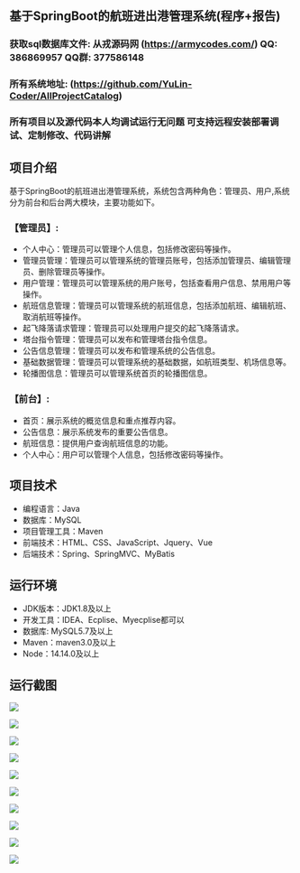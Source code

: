 ## 基于SpringBoot的航班进出港管理系统(程序+报告)

###  获取sql数据库文件: 从戎源码网 (https://armycodes.com/) QQ: 386869957 QQ群: 377586148
###  所有系统地址: (https://github.com/YuLin-Coder/AllProjectCatalog) 
###  所有项目以及源代码本人均调试运行无问题 可支持远程安装部署调试、定制修改、代码讲解

## 项目介绍
基于SpringBoot的航班进出港管理系统，系统包含两种角色：管理员、用户,系统分为前台和后台两大模块，主要功能如下。

### 【管理员】:
- 个人中心：管理员可以管理个人信息，包括修改密码等操作。
- 管理员管理：管理员可以管理系统的管理员账号，包括添加管理员、编辑管理员、删除管理员等操作。
- 用户管理：管理员可以管理系统的用户账号，包括查看用户信息、禁用用户等操作。
- 航班信息管理：管理员可以管理系统的航班信息，包括添加航班、编辑航班、取消航班等操作。
- 起飞降落请求管理：管理员可以处理用户提交的起飞降落请求。
- 塔台指令管理：管理员可以发布和管理塔台指令信息。
- 公告信息管理：管理员可以发布和管理系统的公告信息。
- 基础数据管理：管理员可以管理系统的基础数据，如航班类型、机场信息等。
- 轮播图信息：管理员可以管理系统首页的轮播图信息。

### 【前台】:
- 首页：展示系统的概览信息和重点推荐内容。
- 公告信息：展示系统发布的重要公告信息。
- 航班信息：提供用户查询航班信息的功能。
- 个人中心：用户可以管理个人信息，包括修改密码等操作。

## 项目技术
- 编程语言：Java
- 数据库：MySQL
- 项目管理工具：Maven
- 前端技术：HTML、CSS、JavaScript、Jquery、Vue
- 后端技术：Spring、SpringMVC、MyBatis

## 运行环境
- JDK版本：JDK1.8及以上
- 开发工具：IDEA、Ecplise、Myecplise都可以
- 数据库: MySQL5.7及以上
- Maven：maven3.0及以上
- Node：14.14.0及以上

## 运行截图
![](screenshot/1.png)

![](screenshot/2.png)

![](screenshot/3.png)

![](screenshot/4.png)

![](screenshot/5.png)

![](screenshot/6.png)

![](screenshot/7.png)

![](screenshot/8.png)

![](screenshot/9.png)

![](screenshot/10.png)
